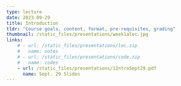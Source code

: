 ```yaml
---
type: lecture
date: 2023-09-29
title: Introduction 
tldr: "Course goals, content, format, pre-requisites, grading"
thumbnail: /static_files/presentations/week1alec.jpg
links: 
    # - url: /static_files/presentations/lec.zip
    #   name: notes
    # - url: /static_files/presentations/code.zip
    #   name: codes
    - url: /static_files/presentations/1IntroSept29.pdf
      name: Sept. 29 Slides
---
```

<!-- **Suggested Readings:**
- [Readings 1](http://example.com)
- [Readings 2](http://example.com) -->
